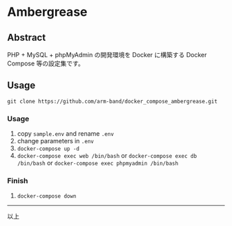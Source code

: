 # Ambergrease

## Abstract

PHP + MySQL + phpMyAdmin の開発環境を Docker に構築する Docker Compose 等の設定集です。

## Usage

`git clone https://github.com/arm-band/docker_compose_ambergrease.git`

### Usage

1. copy `sample.env` and rename `.env`
2. change parameters in `.env`
3. `docker-compose up -d`
4. `docker-compose exec web /bin/bash` or `docker-compose exec db /bin/bash` or `docker-compose exec phpmyadmin /bin/bash`

### Finish

1. `docker-compose down`

---

以上
